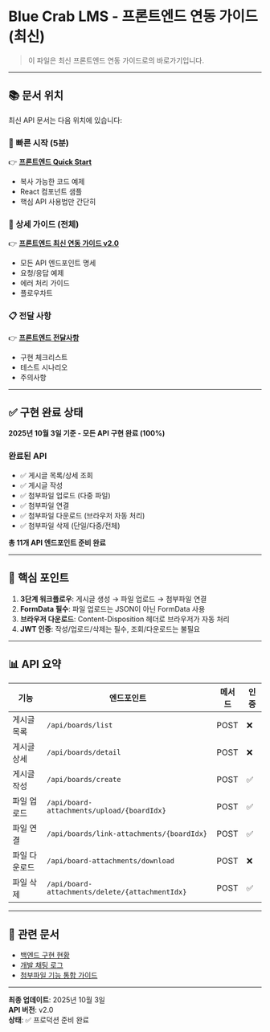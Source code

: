 # Blue Crab LMS - 프론트엔드 연동 가이드 (최신)

> 이 파일은 최신 프론트엔드 연동 가이드로의 바로가기입니다.

---

## 📚 문서 위치

최신 API 문서는 다음 위치에 있습니다:

### 🚀 빠른 시작 (5분)
👉 **[프론트엔드 Quick Start](./backend/BlueCrab/docs/프론트엔드_Quick_Start.md)**
- 복사 가능한 코드 예제
- React 컴포넌트 샘플
- 핵심 API 사용법만 간단히

### 📖 상세 가이드 (전체)
👉 **[프론트엔드 최신 연동 가이드 v2.0](./backend/BlueCrab/docs/프론트엔드_최신_연동_가이드_v2.md)**
- 모든 API 엔드포인트 명세
- 요청/응답 예제
- 에러 처리 가이드
- 플로우차트

### 📋 전달 사항
👉 **[프론트엔드 전달사항](./backend/BlueCrab/docs/프론트엔드_전달사항.md)**
- 구현 체크리스트
- 테스트 시나리오
- 주의사항

---

## ✅ 구현 완료 상태

**2025년 10월 3일 기준 - 모든 API 구현 완료 (100%)**

### 완료된 API
- ✅ 게시글 목록/상세 조회
- ✅ 게시글 작성
- ✅ 첨부파일 업로드 (다중 파일)
- ✅ 첨부파일 연결
- ✅ 첨부파일 다운로드 (브라우저 자동 처리)
- ✅ 첨부파일 삭제 (단일/다중/전체)

**총 11개 API 엔드포인트 준비 완료**

---

## 🎯 핵심 포인트

1. **3단계 워크플로우**: 게시글 생성 → 파일 업로드 → 첨부파일 연결
2. **FormData 필수**: 파일 업로드는 JSON이 아닌 FormData 사용
3. **브라우저 다운로드**: Content-Disposition 헤더로 브라우저가 자동 처리
4. **JWT 인증**: 작성/업로드/삭제는 필수, 조회/다운로드는 불필요

---

## 📊 API 요약

| 기능 | 엔드포인트 | 메서드 | 인증 |
|-----|-----------|--------|------|
| 게시글 목록 | `/api/boards/list` | POST | ❌ |
| 게시글 상세 | `/api/boards/detail` | POST | ❌ |
| 게시글 작성 | `/api/boards/create` | POST | ✅ |
| 파일 업로드 | `/api/board-attachments/upload/{boardIdx}` | POST | ✅ |
| 파일 연결 | `/api/boards/link-attachments/{boardIdx}` | POST | ✅ |
| 파일 다운로드 | `/api/board-attachments/download` | POST | ❌ |
| 파일 삭제 | `/api/board-attachments/delete/{attachmentIdx}` | POST | ✅ |

---

## 🔗 관련 문서

- [백엔드 구현 현황](./backend/BlueCrab/docs/게시글_첨부파일_구현_계획.md)
- [개발 채팅 로그](./backend/BlueCrab/docs/operations/개발_채팅_로그.md)
- [첨부파일 기능 통합 가이드](./backend/BlueCrab/docs/첨부파일_기능_통합_가이드.md)

---

**최종 업데이트**: 2025년 10월 3일  
**API 버전**: v2.0  
**상태**: ✅ 프로덕션 준비 완료
